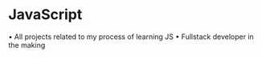 # JavaScript

• All projects related to my process of learning JS
• Fullstack developer in the making
